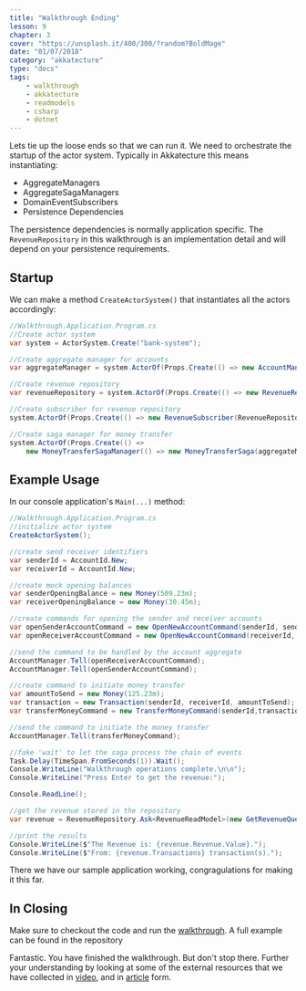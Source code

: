 ```yaml
---
title: "Walkthrough Ending"
lesson: 9
chapter: 3
cover: "https://unsplash.it/400/300/?random?BoldMage"
date: "01/07/2018"
category: "akkatecture"
type: "docs"
tags:
    - walkthrough
    - akkatecture
    - readmodels
    - csharp
    - dotnet
---
```

Lets tie up the loose ends so that we can run it. We need to orchestrate the startup of the actor system. Typically in Akkatecture this means instantiating:

* AggregateManagers
* AggregateSagaManagers
* DomainEventSubscribers
* Persistence Dependencies

The persistence dependencies is normally application specific. The `RevenueRepository` in this walkthrough is an implementation detail and will depend on your persistence requirements.

## Startup

We can make a method `CreateActorSystem()` that instantiates all the actors accordingly:

```csharp
//Walkthrough.Application.Program.cs
//Create actor system
var system = ActorSystem.Create("bank-system");

//Create aggregate manager for accounts
var aggregateManager = system.ActorOf(Props.Create(() => new AccountManager()),"account-manager");

//Create revenue repository
var revenueRepository = system.ActorOf(Props.Create(() => new RevenueRepository()),"revenue-repository");

//Create subscriber for revenue repository
system.ActorOf(Props.Create(() => new RevenueSubscriber(RevenueRepository)),"revenue-subscriber");

//Create saga manager for money transfer
system.ActorOf(Props.Create(() =>
    new MoneyTransferSagaManager(() => new MoneyTransferSaga(aggregateManager))),"moneytransfer-saga");
```

## Example Usage

In our console application's `Main(...)` method:

```csharp
//Walkthrough.Application.Program.cs
//initialize actor system
CreateActorSystem();

//create send receiver identifiers
var senderId = AccountId.New;
var receiverId = AccountId.New;

//create mock opening balances
var senderOpeningBalance = new Money(509.23m);
var receiverOpeningBalance = new Money(30.45m);

//create commands for opening the sender and receiver accounts
var openSenderAccountCommand = new OpenNewAccountCommand(senderId, senderOpeningBalance);
var openReceiverAccountCommand = new OpenNewAccountCommand(receiverId, receiverOpeningBalance);

//send the command to be handled by the account aggregate
AccountManager.Tell(openReceiverAccountCommand);
AccountManager.Tell(openSenderAccountCommand);

//create command to initiate money transfer
var amountToSend = new Money(125.23m);
var transaction = new Transaction(senderId, receiverId, amountToSend);
var transferMoneyCommand = new TransferMoneyCommand(senderId,transaction);

//send the command to initiate the money transfer
AccountManager.Tell(transferMoneyCommand);

//fake 'wait' to let the saga process the chain of events
Task.Delay(TimeSpan.FromSeconds(1)).Wait();
Console.WriteLine("Walkthrough operations complete.\n\n");
Console.WriteLine("Press Enter to get the revenue:");

Console.ReadLine();

//get the revenue stored in the repository
var revenue = RevenueRepository.Ask<RevenueReadModel>(new GetRevenueQuery(), TimeSpan.FromMilliseconds(500)).Result;

//print the results
Console.WriteLine($"The Revenue is: {revenue.Revenue.Value}.");
Console.WriteLine($"From: {revenue.Transactions} transaction(s).");

```

There we have our sample application working, congragulations for making it this far.

## In Closing

Make sure to checkout the code and run the [walkthrough](https://github.com/Lutando/Akkatecture/tree/master/examples/walkthrough). A full example can be found in the repository

Fantastic. You have finished the walkthrough. But don't stop there. Further your understanding by looking at some of the external resources that we have collected in [video](/docs/videos), and in [article](/docs/articles) form.